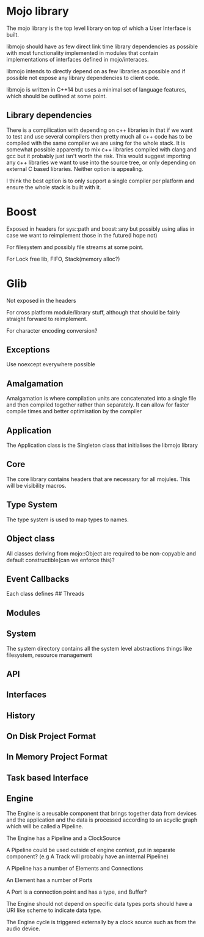 # Mojo library

The mojo library is the top level library on top of which a User Interface is
built.

libmojo should have as few direct link time library dependencies as possible
with most functionality implemented in modules that contain implementations of
interfaces defined in mojo/interaces.

libmojo intends to directly depend on as few libraries as possible and if
possible not expose any library dependencies to client code.

libmojo is written in C++14 but uses a minimal set of language features, which
should be outlined at some point.

## Library dependencies

There is a compilication with depending on c++ libraries in that if we want to
test and use several compilers then pretty much all c++ code has to be compiled
with the same compiler we are using for the whole stack. It is somewhat
possible apparently to mix c++ libraries compiled with clang and gcc but it
probably just isn't worth the risk. This would suggest importing any c++
libraries we want to use into the source tree, or only depending on external C
based libraries. Neither option is appealing.

I think the best option is to only support a single compiler per platform and
ensure the whole stack is built with it.

# Boost

Exposed in headers for sys::path and boost::any but possibly using alias in
case we want to reimplement those in the future(I hope not)

For filesystem and possibly file streams at some point.

For Lock free lib, FIFO, Stack(memory alloc?)

# Glib

Not exposed in the headers

For cross platform module/library stuff, although that should be fairly
straight forward to reimplement.

For character encoding conversion?

## Exceptions

Use noexcept everywhere possible

## Amalgamation

Amalgamation is where compilation units are concatenated into a single file and
then compiled together rather than separately. It can allow for faster compile
times and better optimisation by the compiler

## Application

The Application class is the Singleton class that initialises the libmojo
library

## Core

The core library contains headers that are necessary for all mojules. This will
be visibility macros.

## Type System

The type system is used to map types to names.

## Object class

All classes deriving from mojo::Object are required to be non-copyable and
default constructible(can we enforce this)?

## Event Callbacks

Each class defines ## Threads

## Modules

## System

The system directory contains all the system level abstractions things like
filesystem, resource management

## API

## Interfaces

## History

## On Disk Project Format

## In Memory Project Format

## Task based Interface

## Engine

The Engine is a reusable component that brings together data from devices and
the application and the data is processed according to an acyclic
graph which will be called a Pipeline.

The Engine has a Pipeline and a ClockSource

A Pipeline could be used outside of engine context, put in separate component?
(e.g A Track will probably have an internal Pipeline)

A Pipeline has a number of Elements and Connections

An Element has a number of Ports

A Port is a connection point and has a type, and Buffer?

The Engine should not depend on specific data types ports should have a URI
like scheme to indicate data type.

The Engine cycle is triggered externally by a clock source such as from the
audio device.
